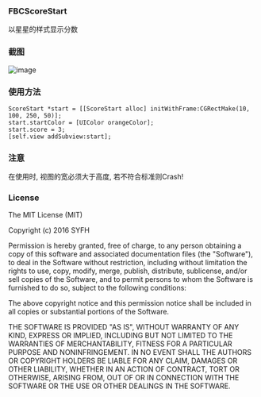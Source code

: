 ### FBCScoreStart
以星星的样式显示分数

### 截图
![image](https://github.com/SYFH/FBCScoreStart/blob/master/PrintScreen.gif)

### 使用方法
```
ScoreStart *start = [[ScoreStart alloc] initWithFrame:CGRectMake(10, 100, 250, 50)];
start.startColor = [UIColor orangeColor];
start.score = 3;
[self.view addSubview:start];
```

### 注意
在使用时, 视图的宽必须大于高度, 若不符合标准则Crash!

### License
The MIT License (MIT)

Copyright (c) 2016 SYFH

Permission is hereby granted, free of charge, to any person obtaining a copy
of this software and associated documentation files (the "Software"), to deal
in the Software without restriction, including without limitation the rights
to use, copy, modify, merge, publish, distribute, sublicense, and/or sell
copies of the Software, and to permit persons to whom the Software is
furnished to do so, subject to the following conditions:

The above copyright notice and this permission notice shall be included in all
copies or substantial portions of the Software.

THE SOFTWARE IS PROVIDED "AS IS", WITHOUT WARRANTY OF ANY KIND, EXPRESS OR
IMPLIED, INCLUDING BUT NOT LIMITED TO THE WARRANTIES OF MERCHANTABILITY,
FITNESS FOR A PARTICULAR PURPOSE AND NONINFRINGEMENT. IN NO EVENT SHALL THE
AUTHORS OR COPYRIGHT HOLDERS BE LIABLE FOR ANY CLAIM, DAMAGES OR OTHER
LIABILITY, WHETHER IN AN ACTION OF CONTRACT, TORT OR OTHERWISE, ARISING FROM,
OUT OF OR IN CONNECTION WITH THE SOFTWARE OR THE USE OR OTHER DEALINGS IN THE
SOFTWARE.
